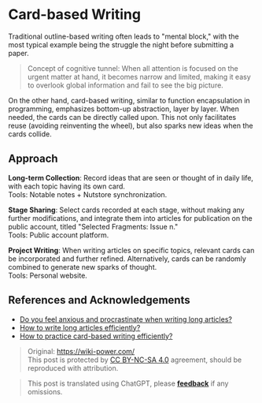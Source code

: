 # Card-based Writing

Traditional outline-based writing often leads to "mental block," with the most typical example being the struggle the night before submitting a paper.

> Concept of cognitive tunnel:
> When all attention is focused on the urgent matter at hand, it becomes narrow and limited, making it easy to overlook global information and fail to see the big picture.

On the other hand, card-based writing, similar to function encapsulation in programming, emphasizes bottom-up abstraction, layer by layer. When needed, the cards can be directly called upon. This not only facilitates reuse (avoiding reinventing the wheel), but also sparks new ideas when the cards collide.

## Approach

**Long-term Collection**: Record ideas that are seen or thought of in daily life, with each topic having its own card.  
Tools: Notable notes + Nutstore synchronization.

**Stage Sharing**: Select cards recorded at each stage, without making any further modifications, and integrate them into articles for publication on the public account, titled "Selected Fragments: Issue n."  
Tools: Public account platform.

**Project Writing**: When writing articles on specific topics, relevant cards can be incorporated and further refined. Alternatively, cards can be randomly combined to generate new sparks of thought.  
Tools: Personal website.

## References and Acknowledgements

- [Do you feel anxious and procrastinate when writing long articles?](https://mp.weixin.qq.com/s?__biz=MzIyODI1MzYyNA==&mid=2653540173&idx=1&sn=5b1e1f667a261bcc4888e682d7fbf1e1&scene=21##wechat_redirect)
- [How to write long articles efficiently?](https://mp.weixin.qq.com/s?__biz=MzIyODI1MzYyNA==&mid=2653540684&idx=1&sn=36a64c276264680fa54f060970118f94&chksm=f389bb9bc4fe328d4bc245718e086a40b9ba27ace93e967bc9de281d06802264f88f8a8b60dd&token=1659679493&lang=zh_CN&scene=21##wechat_redirect)
- [How to practice card-based writing efficiently?](https://mp.weixin.qq.com/s/x2BMqr6n4t4ezW4sTTNqzg)

> Original: <https://wiki-power.com/>  
> This post is protected by [CC BY-NC-SA 4.0](https://creativecommons.org/licenses/by/4.0/deed.en) agreement, should be reproduced with attribution.

> This post is translated using ChatGPT, please [**feedback**](https://github.com/linyuxuanlin/Wiki_MkDocs/issues/new) if any omissions.